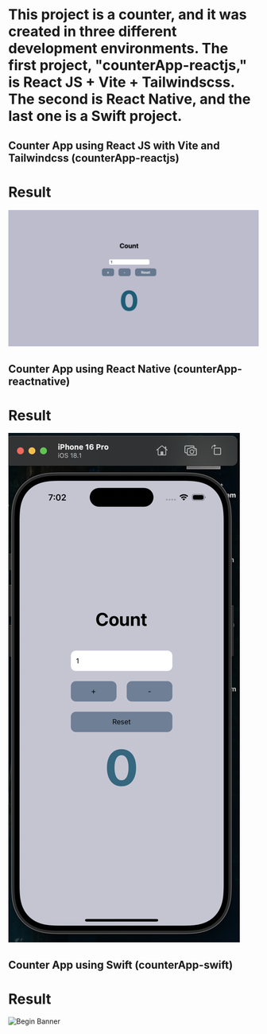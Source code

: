 # This project is a counter, and it was created in three different development environments. The first project, "counterApp-reactjs," is React JS + Vite + Tailwindscss. The second is React Native, and the last one is a Swift project.

## Counter App using React JS with Vite and Tailwindcss (counterApp-reactjs)

# Result

![Begin Banner](/final.jpg)

## Counter App using React Native (counterApp-reactnative)

# Result

![Begin Banner](/finalReactNative.jpg)

## Counter App using Swift (counterApp-swift)

# Result

![Begin Banner](/finalSwift.jpg)
